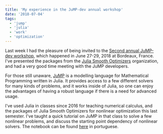 ```yaml
---
title: 'My experience in the JuMP-dev annual workshop'
date: '2018-07-04'
tags:
  - 'jump'
  - 'julia'
  - 'work'
  - 'optimization'
---
```


Last week I had the pleasure of being invited to the [Second annual JuMP-dev
workshop](http://www.juliaopt.org/meetings/bordeaux2018/), which happened in June 27-29,
2018 at Bordeaux, France.
I've presented the packages from the [Julia Smooth
Optimizers](https://JuliaSmoothOptimizers.github.io) organization, and had a very good
time meeting with the JuMP developers.

For those still unaware, [JuMP](https://github.com/JuliaOpt/JuMP.jl) is a modelling
language for Mathematical Programming written in Julia. It provides access to a few
different solvers for many kinds of problems, and it works inside of Julia, so one can
enjoy the advantages of having a robust language if there is a need for advanced usage.

I've used Julia in classes since 2016 for teaching numerical calculus, and the packages
of Julia Smooth Optimizers for nonlinear optimization this last semester.
I've taught a quick tutorial on JuMP in that class to solve a few nonlinear problems,
and discuss the starting point dependency of nonlinear solvers.
The notebook can be found [here](https://abelsiqueira.github.io/cm106-2018s1/) in
portuguese.
